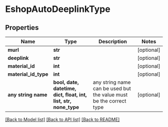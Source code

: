 # EshopAutoDeeplinkType


## Properties
Name | Type | Description | Notes
------------ | ------------- | ------------- | -------------
**murl** | **str** |  | [optional] 
**deeplink** | **str** |  | [optional] 
**material_id** | **int** |  | [optional] 
**material_id_type** | **int** |  | [optional] 
**any string name** | **bool, date, datetime, dict, float, int, list, str, none_type** | any string name can be used but the value must be the correct type | [optional]

[[Back to Model list]](../README.md#documentation-for-models) [[Back to API list]](../README.md#documentation-for-api-endpoints) [[Back to README]](../README.md)



